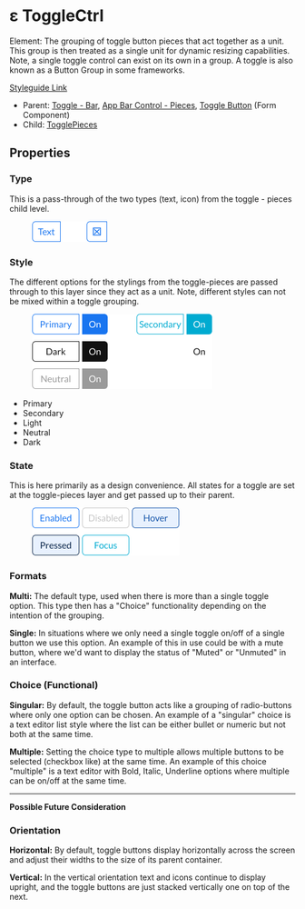 # ε ToggleCtrl

Element: The grouping of toggle button pieces that act together as a unit. This group is then treated as a single unit for dynamic resizing capabilities. Note, a single toggle control can exist on its own in a group. A toggle is also known as a Button Group in some frameworks.

[Styleguide Link](https://zpl.io/ag19AW0)

* Parent: [Toggle - Bar](toggle-bar.md), [App Bar Control - Pieces](../../components/app-bar/abc-pieces.md), [Toggle Button](../../components/form/togglebutton.md) (Form Component)
* Child: [TogglePieces](toggle-pieces.md)

## Properties

### Type

This is a pass-through of the two types (text, icon) from the toggle - pieces child level.

<figure><img src="../../../.gitbook/assets/Type (7).png" alt=""><figcaption></figcaption></figure>

### Style

The different options for the stylings from the toggle-pieces are passed through to this layer since they act as a unit. Note, different styles can not be mixed within a toggle grouping.

<figure><img src="../../../.gitbook/assets/Style (5).png" alt=""><figcaption></figcaption></figure>

* Primary
* Secondary
* Light
* Neutral
* Dark

### State

This is here primarily as a design convenience. All states for a toggle are set at the toggle-pieces layer and get passed up to their parent.

<figure><img src="../../../.gitbook/assets/State (5).png" alt=""><figcaption></figcaption></figure>

### Formats

**Multi:** The default type, used when there is more than a single toggle option. This type then has a "Choice" functionality depending on the intention of the grouping.

**Single:** In situations where we only need a single toggle on/off of a single button we use this option. An example of this in use could be with a mute button, where we'd want to display the status of "Muted" or "Unmuted" in an interface.

### Choice (Functional)

**Singular:** By default, the toggle button acts like a grouping of radio-buttons where only one option can be chosen. An example of a "singular" choice is a text editor list style where the list can be either bullet or numeric but not both at the same time.

**Multiple:** Setting the choice type to multiple allows multiple buttons to be selected (checkbox like) at the same time. An example of this choice "multiple" is a text editor with Bold, Italic, Underline options where multiple can be on/off at the same time.

***

**Possible Future Consideration**

### Orientation

**Horizontal:** By default, toggle buttons display horizontally across the screen and adjust their widths to the size of its parent container.

**Vertical:** In the vertical orientation text and icons continue to display upright, and the toggle buttons are just stacked vertically one on top of the next.
